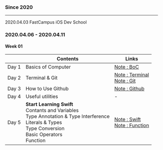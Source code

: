 ### Since 2020

---
2020.04.03 FastCampus iOS Dev School

### 2020.04.06 - 2020.04.11 ###
#### Week 01 ####
|     |Contents               |Links |
|-----|-----------------------|------|
|Day 1|Basics of Computer     |[Note : BoC](https://www.notion.so/Basics-of-Computer-9554caea6c0d4373a45cab5dd444aa4e) |
|Day 2|Terminal & Git         |[Note : Terminal](https://www.notion.so/Basics-of-Computer-9554caea6c0d4373a45cab5dd444aa4e) <br> [Note : Git](https://www.notion.so/Git-70de6d6f6aa14f77a0355422b374bb3f)|
|Day 3|How to Use Github      |[Note : Github](https://www.notion.so/Github-08b8c08a82b0491db8d59db54c92737f)
|Day 4|Useful utilities       |-
|Day 5|**Start Learning Swift** <br> Contants and Variables <br> Type Annotation & Type Interference <br> Literals & Types <br> Type Conversion <br> Basic Operators <br> Function |[Note : Swift](https://www.notion.so/Swift-a597c4d26e184238907b641eda7a7bb6)<br> [Note : Function](https://www.notion.so/func-d00f1361745b472fb86e17adf931fae2)
